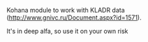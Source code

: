 Kohana module to work with KLADR data (http://www.gnivc.ru/Document.aspx?id=1571).

It's in deep alfa, so use it on your own risk